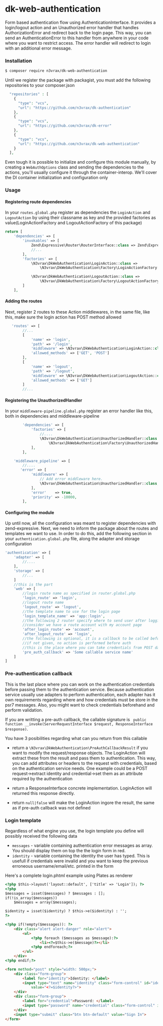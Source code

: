 # dk-web-authentication

Form based authentication flow using AuthenticationInterface. It provides a login/logout action and an Unauthorized error handler that handles AuthorizationError and redirect back to the login page. This way, you can send an AuthenticationError to this handler from anywhere in your code where you want to restrict access. The error handler will redirect to login with an additional error message.

### Installation
```bash
$ composer require n3vrax/dk-web-authentication
```

Until we register the package with packagist, you must add the following repositories to your composer.json
```php
  "repositories" : [
    {
      "type": "vcs",
      "url": "https://github.com/n3vrax/dk-authentication"
    },
    {
      "type": "vcs",
      "url": "https://github.com/n3vrax/dk-error"
    },
    {
      "type": "vcs",
      "url": "https://github.com/n3vrax/dk-web-authentication"
    }
  ],
```

Even tough it is possible to initialize and configure this module manually, by creating a `WebAuthOptions` class and sending the dependencies to the actions, you'll usually configure it through the container-interop.
We'll cover the DI container initialization and configuration only

### Usage

#### Registering route dependencies
In your `routes.global.php` register as dependencies the `LoginAction` and `LogoutAction` by using their classname as key and the provided factories as value(LoginActionFactory and LogoutActionFactory of this package)
```php
return [
    'dependencies' => [
        'invokables' => [
            Zend\Expressive\Router\RouterInterface::class => Zend\Expressive\Router\FastRouteRouter::class,
            //...
        ],
        'factories' => [
            \N3vrax\DkWebAuthentication\LoginAction::class =>
                \N3vrax\DkWebAuthentication\Factory\LoginActionFactory::class,

            \N3vrax\DkWebAuthentication\LogoutAction::class =>
                \N3vrax\DkWebAuthentication\Factory\LogoutActionFactory::class,
        ]
    ],
```

#### Adding the routes

Next, register 2 routes to these Action middlewares, in the same file, like this, make sure the login action has POST method allowed
```php
   'routes' => [
        //...
        [
            'name' => 'login',
            'path' => '/login',
            'middleware' => \N3vrax\DkWebAuthentication\LoginAction::class,
            'allowed_methods' => ['GET', 'POST']
        ],
        [
            'name' => 'logout',
            'path' => '/logout',
            'middleware' => \N3vrax\DkWebAuthentication\LogoutAction::class,
            'allowed_methods' => ['GET']
        ]
        //...
```

#### Registering the UnauthorizedHandler

In your `middleware-pipeline.global.php` register an error handler like this, both in dependencies and middleware-pipeline
```php
        'dependencies' => [
            'factories' => [
                //....
                \N3vrax\DkWebAuthentication\UnauthorizedHandler::class =>
                    \N3vrax\DkWebAuthentication\Factory\UnauthorizedHandlerFactory::class,
            ],
        ],

    'middleware_pipeline' => [
        //....
       'error' => [
            'middleware' => [
                // Add error middleware here.
                \N3vrax\DkWebAuthentication\UnauthorizedHandler::class,
            ],
            'error'    => true,
            'priority' => -10000,
        ],
```

#### Configuring the module

Up until now, all the configuration was meant to register dependencies with zend-expressive. Next, we need to inform the package about the routes and templates we want to use. In order to do this, add the following section in your `authentication.global.php` file, along the adapter and storage configuration

```php
'authentication' => [
    'adapter' => [
        //....
    ],
    'storage' => [
        //...
    ]
    //this is the part
    'web' => [
        //login route name as specified in router.global.php
        'login_route' => 'login',
        //logout route name
        'logout_route' => 'logout',
        //the template name to use for the login page
        'login_template_name' => 'app::login',
        //the following 2 router specify where to send user after logging in and logging out
        //consider we have a route account with my account page
        'after_login_route' => 'account',
        'after_logout_route' => 'login',
        //the following is optional, it is a callback to be called before authentication happens
        //if not given, no action is performed before auth
        //this is the place where you can take credentials from POST data and validate and prepare it for the auth adapter
        'pre_auth_callback' => 'Some callable service name'
    ]
]
```

### Pre-authentication callback

This is the last place where you can work on the authentication credentials before passing them to the authentication service. Because authentication service usually use adapters to perform authentication, each adapter has it own requirements regarding where and how credentials must be store in the psr7 messages. Also, you might want to check credentials beforehand and perform validation.

If you are writting a pre-auth callback, the callable signature is ` public function __invoke(ServerRequestInterface $request, ResponseInterface $response)`.

You have 3 posibilities regarding what can you return from this callable
* return a `\N3vrax\DkWebAuthentication\PreAuthCallbackResult` if you want to modify the request/response objects. The LoginAction will extract these from the result and pass them to authentication. This way, you can add attributes or headers to the request with credentials, based on the authentication service needs. One example could be a POST request->extract identity and credential->set them as an attribute required by the authentication

* return a ResponseInterface concrete implementation. LoginAction will returned this response directly.

* return `null|false` will make the LoginAction ingore the result, the same as if pre-auth callback was not defined


### Login template

Regardless of what engine you use, the login template you define will possibly received the following data
* `messages` - variable containing authentication error messages as array. You should display them on top the the login form in red.
* `identity` - variable containing the identity the user has typed. This is usefull if credentials were invalid and you want to keep the previous erroneous username/email/etc. printed in the form

Here's a complete login.phtml example using Plates as renderer
```html
<?php $this->layout('layout::default', ['title' => 'Login']); ?>
<?php
$messages = isset($messages) ? $messages : [];
if(!is_array($messages))
    $messages = array($messages);

$identity = isset($identity) ? $this->e($identity) : '';
?>

<?php if(!empty($messages)): ?>
    <div class="alert alert-danger" role="alert">
        <ul>
            <?php foreach ($messages as $message):?>
                <li><?=$this->e($message)?></li>
            <?php endforeach;?>
        </ul>
    </div>
<?php endif;?>

<form method="post" style="width: 500px;">
    <div class="form-group">
        <label for="identity">Identity: </label>
        <input type="text" name="identity" class="form-control" id="identity" placeholder="Username or email..."
            value="<?=$identity?>">
    </div>
    <div class="form-group">
        <label for="credential">Password: </label>
        <input type="password" name="credential" class="form-control" id="credential" placeholder="Password...">
    </div>
    <input type="submit" class="btn btn-default" value="Sign In">
</form>
```


